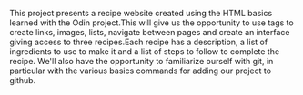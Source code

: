 This project presents a recipe website created using the HTML basics
learned with the Odin project.This will give us the opportunity to use
tags to create links, images, lists, navigate between pages and create an interface giving access to three recipes.Each recipe has a description, a list of ingredients to use to make
it and a list of steps to follow to complete the recipe.
We'll also have the opportunity to familiarize ourself with git, in particular with the 
various basics commands for adding our project to github.